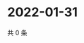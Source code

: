# 2022-01-31

共 0 条

<!-- BEGIN WEIBO -->
<!-- 最后更新时间 Mon Jan 31 2022 08:15:39 GMT+0800 (China Standard Time) -->

<!-- END WEIBO -->
